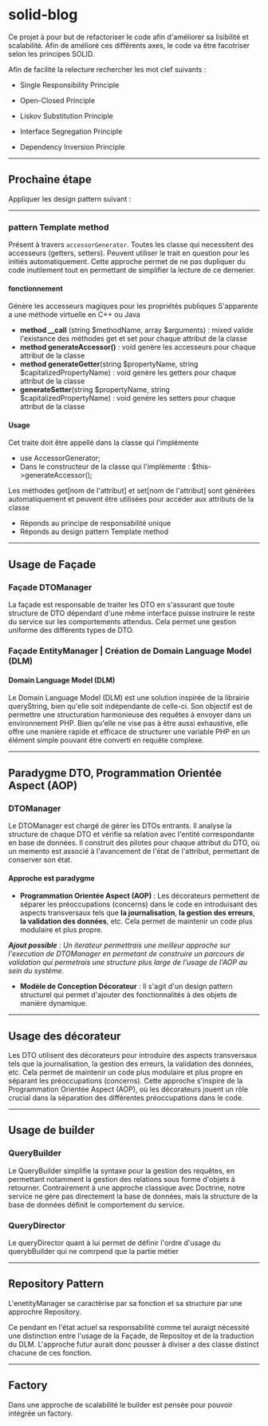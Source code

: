 # solid-blog

Ce projet à pour but de refactoriser le code afin d'améliorer sa lisibilité et scalabilité.
Afin de amélioré ces différents axes, le code va être facotriser selon les principes SOLID.

Afin de facilité la relecture rechercher les mot clef suivants :

- Single Responsibility Principle

- Open-Closed Principle

- Liskov Substitution Principle

- Interface Segregation Principle

- Dependency Inversion Principle

 ---

## Prochaine étape

 Appliquer les design pattern suivant :

 ---

### pattern Template method

Présent à travers `accessorGenerator`. Toutes les classe qui necessitent  des accesseurs (getters, setters). Peuvent utiliser le trait en question pour les initiés automatiquement.
Cette approche permet de ne pas dupliquer du code inutilement tout en permettant de simplifier la lecture de ce dernerier.

#### fonctionnement 

Génère les accesseurs magiques pour les propriétés publiques
S'apparente a une méthode virtuelle en C++ ou Java
- **method __call** (string $methodName, array $arguments) : mixed
 valide l'existance des méthodes get et set pour chaque attribut de la classe
- **method generateAccessor()** : void 
 genère les accesseurs pour chaque attribut de la classe
- **method generateGetter**(string $propertyName, string $capitalizedPropertyName) : void 
genère les getters pour chaque attribut de la classe
- **generateSetter**(string $propertyName, string $capitalizedPropertyName) : void
 genère les setters pour chaque attribut de la classe

#### Usage 

Cet traite doit être appellé dans la classe qui l'implémente
 - use AccessorGenerator;
 - Dans le constructeur de la classe qui l'implémente : $this->generateAccessor();

Les méthodes get[nom de l'attribut] et set[nom de l'attribut] sont générées automatiquement
et peuvent être utilisées pour accéder aux attributs de la classe

 - Réponds au principe de responsabilité unique
 - Réponds au design pattern Template method 

---
## Usage de Façade

### Façade DTOManager

La façade est responsable de traiter les DTO en s'assurant que toute structure de DTO dépendant d'une même interface puisse instruire le reste du service sur les comportements attendus. Cela permet une gestion uniforme des différents types de DTO.

### Façade EntityManager | Création de Domain Language Model (DLM)

#### Domain Language Model (DLM) 

Le Domain Language Model (DLM) est une solution inspirée de la librairie queryString, bien qu'elle soit indépendante de celle-ci. Son objectif est de permettre une structuration harmonieuse des requêtes à envoyer dans un environnement PHP. Bien qu'elle ne vise pas à être aussi exhaustive, elle offre une manière rapide et efficace de structurer une variable PHP en un élément simple pouvant être converti en requête complexe.

---
## Paradygme DTO, Programmation Orientée Aspect (AOP)

### DTOManager
Le DTOManager est chargé de gérer les DTOs entrants. Il analyse la structure de chaque DTO et vérifie sa relation avec l'entité correspondante en base de données. Il construit des pilotes pour chaque attribut du DTO, où un memento est associé à l'avancement de l'état de l'attribut, permettant de conserver son état.

#### Approche est paradygme

 - **Programmation Orientée Aspect (AOP)** : Les décorateurs permettent de séparer les préoccupations (concerns) dans le code en introduisant des aspects transversaux tels que **la journalisation**, **la gestion des erreurs**, **la validation des données**, etc. Cela permet de maintenir un code plus modulaire et plus propre.

 ***Ajout possible** : Un iterateur permettrais une meilleur approche sur l'execution de DTOManager en permetant de construire un parcours de validation qui permetrais une structure plus large de l'usage de l'AOP au sein du système.*

 - **Modèle de Conception Décorateur** : Il s'agit d'un design pattern structurel qui permet d'ajouter des fonctionnalités à des objets de manière dynamique.

---

## Usage des décorateur 

Les DTO utilisent des décorateurs pour introduire des aspects transversaux tels que la journalisation, la gestion des erreurs, la validation des données, etc. Cela permet de maintenir un code plus modulaire et plus propre en séparant les préoccupations (concerns). Cette approche s'inspire de la Programmation Orientée Aspect (AOP), où les décorateurs jouent un rôle crucial dans la séparation des différentes préoccupations dans le code.

---
## Usage de builder

###  QueryBuilder

Le QueryBuilder simplifie la syntaxe pour la gestion des requêtes, en permettant notamment la gestion des relations sous forme d'objets à retourner. Contrairement à une approche classique avec Doctrine, notre service ne gère pas directement la base de données, mais la structure de la base de données définit le comportement du service.

### QueryDirector

Le queryDirector quant à lui permet de définir l'ordre d'usage du querybBuilder qui ne comrpend que la partie métier

---
## Repository Pattern

L'enetityManager se caractèrise par sa fonction et sa structure par une approchre Repository.

Ce pendant en l'état actuel sa responsabilité comme tel auraigt nécessité une distinction entre l'usage de la Façade, de Repositoy et de la traduction du DLM. L'approche futur aurait donc pousser à diviser a des classe distinct chacune de ces fonction.

---
## Factory

Dans une approche de scalabilité le builder est pensée pour pouvoir intégrée un factory.

